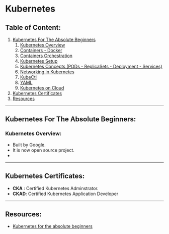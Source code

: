 # Kubernetes

## Table of Content:

1. [Kubernetes For The Absolute Beginners](#kubernetes-for-the-absolute-beginners)
    1. [Kubernetes Overview](#kubernetes-overview)
    2. [Containers - Docker](#containers-docker)
    3. [Containers Orchestration](#containers-orchestration)
    4. [Kubernetes Setup](#kubernetes-setup)
    5. [Kubernetes Concepts (PODs - ReplicaSets - Deployment - Services)](#kubernetes-concepts)
    6. [Networking in Kubernetes](#networking-in-kubernetes)
    7. [KubeCtl](#kubectl)
    8. [YAML](#yaml)
    9. [Kubernetes on Cloud](#kubernetes-on-cloud)
2. [Kubernetes Certificates](#kubernetes-certificates)
2. [Resources](#resources)


<hr>


## Kubernetes For The Absolute Beginners:

### Kubernetes Overview:

- Built by Google.
- It is now open source project.
- 


<hr>


## Kubernetes Certificates:

- **CKA** : Certified Kubernetes Adminstrator.
- **CKAD**: Certified Kubernetes Application Developer


<hr>


## Resources:

- [Kubernetes for the absolute beginners](https://cegedim-france.udemy.com/course/learn-kubernetes/learn/lecture/9703196#overview)